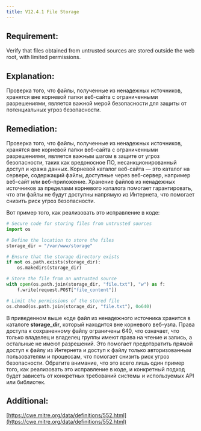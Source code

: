```yaml
---
title: V12.4.1 File Storage
---
```




## Requirement:

Verify that files obtained from untrusted sources are stored outside the web root, with limited permissions.

## Explanation:

Проверка того, что файлы, полученные из ненадежных источников, хранятся вне корневой папки веб-сайта с ограниченными разрешениями, является важной мерой безопасности для защиты от потенциальных угроз безопасности. 

## Remediation:

Проверка того, что файлы, полученные из ненадежных источников, хранятся вне корневой папки веб-сайта с ограниченными разрешениями, является важным шагом в защите от угроз безопасности, таких как вредоносное ПО, несанкционированный доступ и кража данных. Корневой каталог веб-сайта — это каталог на сервере, содержащий файлы, доступные через веб-сервер, например веб-сайт или веб-приложение. Хранение файлов из ненадежных источников за пределами корневого каталога помогает гарантировать, что эти файлы не будут доступны напрямую из Интернета, что помогает снизить риск угроз безопасности. 

Вот пример того, как реализовать это исправление в коде:


```python title="Храение пользовательских файлов вне корневого каталога"
# Secure code for storing files from untrusted sources
import os

# Define the location to store the files
storage_dir = "/var/www/storage"

# Ensure that the storage directory exists
if not os.path.exists(storage_dir):
    os.makedirs(storage_dir)

# Store the file from an untrusted source
with open(os.path.join(storage_dir, "file.txt"), "w") as f:
    f.write(request.POST["file_content"])

# Limit the permissions of the stored file
os.chmod(os.path.join(storage_dir, "file.txt"), 0o640)
```


В приведенном выше коде файл из ненадежного источника хранится в каталоге **storage_dir**, который находится вне корневого веб-узла. Права доступа к сохраненному файлу ограничены 640, что означает, что только владелец и владелец группы имеют права на чтение и запись, а остальные не имеют разрешений. Это помогает предотвратить прямой доступ к файлу из Интернета и доступ к файлу только авторизованным пользователям и процессам, что помогает снизить риск угроз безопасности. Обратите внимание, что это всего лишь один пример того, как реализовать это исправление в коде, и конкретный подход будет зависеть от конкретных требований системы и используемых API или библиотек.

## Additional:

[https://cwe.mitre.org/data/definitions/552.html](https://cwe.mitre.org/data/definitions/552.html)




